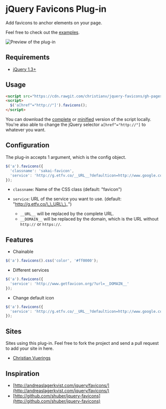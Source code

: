# jQuery Favicons Plug-in

Add favicons to anchor elements on your page.

Feel free to check out the [examples](http://christianv.github.com/jquery-favicons/example.html).

![Preview of the plug-in](http://f.cl.ly/items/0Y3K3v1D3W2k0F412v0O/Screen%20shot%202011-04-29%20at%2015.32.16.png)

## Requirements
* [jQuery 1.3+](http://www.jquery.com)

## Usage

```html
<script src="https://cdn.rawgit.com/christianv/jquery-favicons/gh-pages/jquery.favicons.min.js"></script>
<script>
  $('a[href^="http://"]').favicons();
</script>
```

You can download the [complete](https://raw.githubusercontent.com/christianv/jquery-favicons/gh-pages/jquery.favicons.js) or [minified](https://raw.githubusercontent.com/christianv/jquery-favicons/gh-pages/jquery.favicons.min.js) version of the script locally.
You're also able to change the jQuery selector `a[href^="http://"]` to whatever you want.


## Configuration

The plug-in accepts 1 argument, which is the config object.

```javascript
$('a').favicons({
  'classname': 'sakai-favicon',
  'service': 'http://g.etfv.co/__URL__?defaulticon=http://www.google.com/favicon.ico'
});
```

* `classname`: Name of the CSS class (default: "favicon")

* `service`: URL of the service you want to use. (default: "http://g.etfv.co/\_\_URL\_\_")
  * `__URL__` will be replaced by the complete URL.
  * `__DOMAIN__` will be replaced by the domain, which is the URL without `http://` or `https://`.

## Features
* Chainable

```javascript
$('a').favicons().css('color', '#ff0000');
```

* Different services

```javascript
$('a').favicons({
  'service': 'http://www.getfavicon.org/?url=__DOMAIN__'
});
```

* Change default icon

```javascript
$('a').favicons({
  'service': 'http://g.etfv.co/__URL__?defaulticon=http://www.google.com/favicon.ico'
});
```

## Sites
Sites using this plug-in.
Feel free to fork the project and send a pull request to add your site in here.

* [Christian Vuerings](http://denbuzze.com)

## Inspiration
* [http://andreaslagerkvist.com/jquery/favicons/](http://andreaslagerkvist.com/jquery/favicons/)
* [http://github.com/shuber/jquery-favicons](http://github.com/shuber/jquery-favicons)
